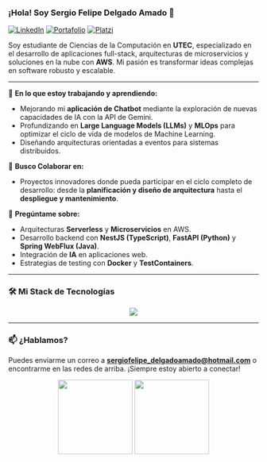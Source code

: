 ### ¡Hola! Soy Sergio Felipe Delgado Amado 👋

<p align="left">
  <a href="https://www.linkedin.com/in/sergio-felipe-delgado-amado/" target="_blank"><img src="https://img.shields.io/badge/LinkedIn-0077B5?style=for-the-badge&logo=linkedin&logoColor=white" alt="LinkedIn"/></a>
  <a href="https://sergiofdelgadodev.the-ecco.site" target="_blank"><img src="https://img.shields.io/badge/Portafolio-252525?style=for-the-badge&logo=About.me&logoColor=white" alt="Portafolio"/></a>
  <a href="https://platzi.com/p/sefedeam/" target="_blank"><img src="https://img.shields.io/badge/Platzi-98CA3F?style=for-the-badge&logo=platzi&logoColor=white" alt="Platzi"/></a>
</p>

Soy estudiante de Ciencias de la Computación en **UTEC**, especializado en el desarrollo de aplicaciones full-stack, arquitecturas de microservicios y soluciones en la nube con **AWS**. Mi pasión es transformar ideas complejas en software robusto y escalable.

---

🌱 **En lo que estoy trabajando y aprendiendo:**
- Mejorando mi **aplicación de Chatbot** mediante la exploración de nuevas capacidades de IA con la API de Gemini.
- Profundizando en **Large Language Models (LLMs)** y **MLOps** para optimizar el ciclo de vida de modelos de Machine Learning.
- Diseñando arquitecturas orientadas a eventos para sistemas distribuidos.

🤝 **Busco Colaborar en:**
- Proyectos innovadores donde pueda participar en el ciclo completo de desarrollo: desde la **planificación y diseño de arquitectura** hasta el **despliegue y mantenimiento**.

💬 **Pregúntame sobre:**
- Arquitecturas **Serverless** y **Microservicios** en AWS.
- Desarrollo backend con **NestJS (TypeScript)**, **FastAPI (Python)** y **Spring WebFlux (Java)**.
- Integración de **IA** en aplicaciones web.
- Estrategias de testing con **Docker** y **TestContainers**.

---

### 🛠️ Mi Stack de Tecnologías

<p align="center">
  <a href="https://skillicons.dev">
    <img src="https://skillicons.dev/icons?i=python,typescript,java,angular,nestjs,spring,fastapi,docker,aws,postgres,git,linux&perline=6" />
  </a>
</p>

---

### 📫 ¿Hablamos?

Puedes enviarme un correo a **sergiofelipe_delgadoamado@hotmail.com** o encontrarme en las redes de arriba. ¡Siempre estoy abierto a conectar!

<!-- Opcional: Estadísticas de GitHub -->
<p align="center">
  <img height="150em" src="https://github-readme-stats.vercel.app/api?username=[TU_USUARIO_DE_GITHUB]&show_icons=true&theme=tokyonight&include_all_commits=true&count_private=true"/>
  <img height="150em" src="https://github-readme-stats.vercel.app/api/top-langs/?username=[TU_USUARIO_DE_GITHUB]&layout=compact&langs_count=7&theme=tokyonight"/>
</p>
